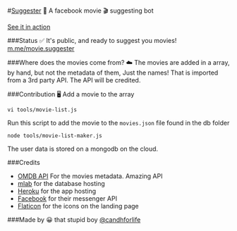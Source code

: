 #[Suggester](https://candh.github.io/suggestr/) 🤖
A facebook movie 🎬 suggesting bot

[See it in action](https://vimeo.com/197744845)

###Status ✅
It's public, and ready to suggest you movies!
[m.me/movie.suggester](m.me/movie.suggester)

###Where does the movies come from? ☁️
The movies are added in a array, by hand, but not the metadata of them, Just the names! That is imported from a 3rd party API. The API will be credited.

###Contribution 🖥
Add a movie to the array
     
    vi tools/movie-list.js

Run this script to add the movie to the `movies.json` file found in the db folder

    node tools/movie-list-maker.js

The user data is stored on a mongodb on the cloud.

###Credits
- [OMDB API](https://www.omdbapi.com/) For the movies metadata. Amazing API
- [mlab](mlab.com) for the database hosting
- [Heroku](heroku.com) for the app hosting
- [Facebook](developers.facebook.com) for their messenger API
- [Flaticon](http://www.flaticon.com/) for the icons on the landing page

###Made by 😀
that stupid boy [@candhforlife](https://twitter.com/candhforlife)
